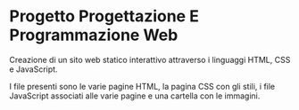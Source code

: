# Progetto Progettazione E Programmazione Web

Creazione di un sito web statico interattivo attraverso i linguaggi HTML, CSS e JavaScript.

I file presenti sono le varie pagine HTML, la pagina CSS con gli stili, i file JavaScript associati alle varie pagine e una cartella con le immagini.
